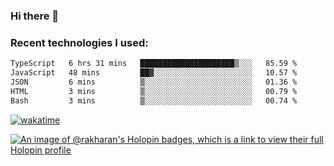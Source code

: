 ### Hi there 👋

### Recent technologies I used:
<!--START_SECTION:waka-->

```txt
TypeScript   6 hrs 31 mins   █████████████████████▒░░░   85.59 %
JavaScript   48 mins         ██▓░░░░░░░░░░░░░░░░░░░░░░   10.57 %
JSON         6 mins          ▒░░░░░░░░░░░░░░░░░░░░░░░░   01.36 %
HTML         3 mins          ▒░░░░░░░░░░░░░░░░░░░░░░░░   00.79 %
Bash         3 mins          ▒░░░░░░░░░░░░░░░░░░░░░░░░   00.74 %
```

<!--END_SECTION:waka-->
[![wakatime](https://wakatime.com/badge/user/fe50d444-0cee-4d14-a0b3-b9e8509eb4d0.svg)](https://wakatime.com/@fe50d444-0cee-4d14-a0b3-b9e8509eb4d0)

[![An image of @rakharan's Holopin badges, which is a link to view their full Holopin profile](https://holopin.me/rakharan)](https://holopin.io/@rakharan)
